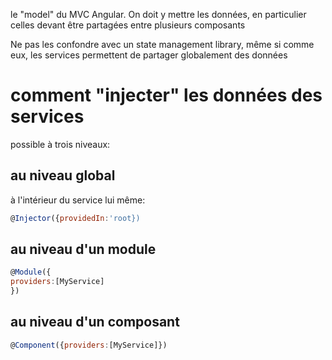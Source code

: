 le "model" du MVC Angular. On doit y mettre les données, en particulier celles devant être partagées entre plusieurs composants

Ne pas les confondre avec un state management library, même si comme eux, les services permettent de partager globalement des données


# comment "injecter" les données des services

possible à trois niveaux:
  ## au niveau global
  
  à l'intérieur du service lui même: 
  
  ```javascript
  @Injector({providedIn:'root})
  
  ```
  ## au niveau d'un module
  ```javascript
  @Module({
  providers:[MyService]
  })
  ```
  
  ## au niveau d'un composant
  ```javascript
  @Component({providers:[MyService]})
  ```
